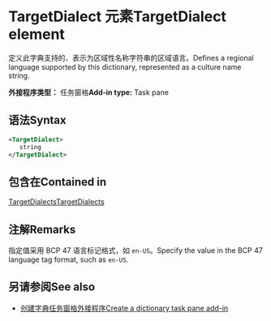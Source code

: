 # <a name="targetdialect-element"></a><span data-ttu-id="c7534-101">TargetDialect 元素</span><span class="sxs-lookup"><span data-stu-id="c7534-101">TargetDialect element</span></span>

<span data-ttu-id="c7534-102">定义此字典支持的、表示为区域性名称字符串的区域语言。</span><span class="sxs-lookup"><span data-stu-id="c7534-102">Defines a regional language supported by this dictionary, represented as a culture name string.</span></span>

<span data-ttu-id="c7534-103">**外接程序类型：** 任务窗格</span><span class="sxs-lookup"><span data-stu-id="c7534-103">**Add-in type:** Task pane</span></span>

## <a name="syntax"></a><span data-ttu-id="c7534-104">语法</span><span class="sxs-lookup"><span data-stu-id="c7534-104">Syntax</span></span>

```XML
<TargetDialect>
   string 
</TargetDialect>
```

## <a name="contained-in"></a><span data-ttu-id="c7534-105">包含在</span><span class="sxs-lookup"><span data-stu-id="c7534-105">Contained in</span></span>

[<span data-ttu-id="c7534-106">TargetDialects</span><span class="sxs-lookup"><span data-stu-id="c7534-106">TargetDialects</span></span>](targetdialects.md)

## <a name="remarks"></a><span data-ttu-id="c7534-107">注解</span><span class="sxs-lookup"><span data-stu-id="c7534-107">Remarks</span></span>

<span data-ttu-id="c7534-108">指定值采用 BCP 47 语言标记格式，如 `en-US`。</span><span class="sxs-lookup"><span data-stu-id="c7534-108">Specify the value in the BCP 47 language tag format, such as  `en-US`.</span></span>

## <a name="see-also"></a><span data-ttu-id="c7534-109">另请参阅</span><span class="sxs-lookup"><span data-stu-id="c7534-109">See also</span></span>

- [<span data-ttu-id="c7534-110">创建字典任务窗格外接程序</span><span class="sxs-lookup"><span data-stu-id="c7534-110">Create a dictionary task pane add-in</span></span>](https://docs.microsoft.com/office/dev/add-ins/word/dictionary-task-pane-add-ins)
    
